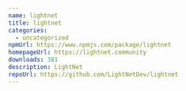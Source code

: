 ```yaml
---
name: lightnet
title: lightnet
categories:
  - uncategorized
npmUrl: https://www.npmjs.com/package/lightnet
homepageUrl: https://lightnet.community
downloads: 381
description: LightNet
repoUrl: https://github.com/LightNetDev/lightnet
---
```

